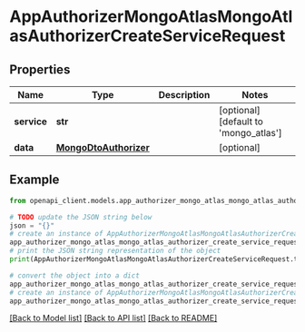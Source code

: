 # AppAuthorizerMongoAtlasMongoAtlasAuthorizerCreateServiceRequest


## Properties

Name | Type | Description | Notes
------------ | ------------- | ------------- | -------------
**service** | **str** |  | [optional] [default to 'mongo_atlas']
**data** | [**MongoDtoAuthorizer**](MongoDtoAuthorizer.md) |  | [optional] 

## Example

```python
from openapi_client.models.app_authorizer_mongo_atlas_mongo_atlas_authorizer_create_service_request import AppAuthorizerMongoAtlasMongoAtlasAuthorizerCreateServiceRequest

# TODO update the JSON string below
json = "{}"
# create an instance of AppAuthorizerMongoAtlasMongoAtlasAuthorizerCreateServiceRequest from a JSON string
app_authorizer_mongo_atlas_mongo_atlas_authorizer_create_service_request_instance = AppAuthorizerMongoAtlasMongoAtlasAuthorizerCreateServiceRequest.from_json(json)
# print the JSON string representation of the object
print(AppAuthorizerMongoAtlasMongoAtlasAuthorizerCreateServiceRequest.to_json())

# convert the object into a dict
app_authorizer_mongo_atlas_mongo_atlas_authorizer_create_service_request_dict = app_authorizer_mongo_atlas_mongo_atlas_authorizer_create_service_request_instance.to_dict()
# create an instance of AppAuthorizerMongoAtlasMongoAtlasAuthorizerCreateServiceRequest from a dict
app_authorizer_mongo_atlas_mongo_atlas_authorizer_create_service_request_from_dict = AppAuthorizerMongoAtlasMongoAtlasAuthorizerCreateServiceRequest.from_dict(app_authorizer_mongo_atlas_mongo_atlas_authorizer_create_service_request_dict)
```
[[Back to Model list]](../README.md#documentation-for-models) [[Back to API list]](../README.md#documentation-for-api-endpoints) [[Back to README]](../README.md)


